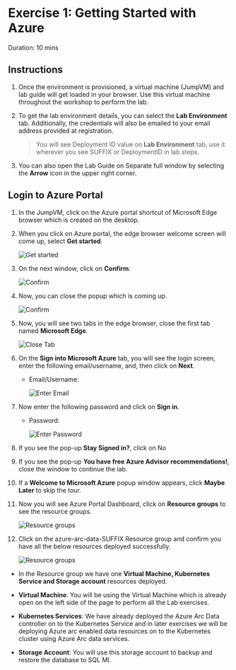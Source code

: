 # Exercise 1: Getting Started with Azure 

 
 

Duration: 10 mins 

 
 

## Instructions 

 
 

1. Once the environment is provisioned, a virtual machine (JumpVM) and lab guide will get loaded in your browser. Use this virtual machine throughout the workshop to perform the lab. 

 
 

2. To get the lab environment details, you can select the **Lab Environment** tab. Additionally, the credentials will also be emailed to your email address provided at registration. 

  

    > You will see Deployment ID value on **Lab Environment** tab, use it wherever you see SUFFIX or DeploymentID in lab steps. 

  

3. You can also open the Lab Guide on Separate full window by selecting the **Arrow** icon in the upper right corner. 

  

## Login to Azure Portal 

 
 

1. In the JumpVM, click on the Azure portal shortcut of Microsoft Edge browser which is created on the desktop. 

    

2. When you click on Azure portal, the edge browser welcome screen will come up, select **Get started**. 

 
 

   ![](images/edge-get-started-window.png "Get started") 

    

3. On the next window, click on **Confirm**. 

 
 

   ![](./images/edge-confirm.png "Confirm") 

    

4. Now, you can close the popup which is coming up. 

 
 

   ![](images/edge-continue.png "Confirm") 

    

5. Now, you will see two tabs in the edge browser, close the first tab named **Microsoft Edge**. 

 
 

   ![](images/close-tab.png "Close Tab") 

    

6. On the **Sign into Microsoft Azure** tab, you will see the login screen, enter the following email/username, and, then click on **Next**.  

   * Email/Username: <inject key="AzureAdUserEmail"></inject> 

    

     ![](images/azure-login-enter-email.png "Enter Email") 

      

7. Now enter the following password and click on **Sign in**. 

   * Password: <inject key="AzureAdUserPassword"></inject> 

    

     ![](images/azure-login-enter-password1.png "Enter Password") 

      

8. If you see the pop-up **Stay Signed in?**, click on No 

 
 

9. If you see the pop-up **You have free Azure Advisor recommendations!**, close the window to continue the lab. 

 
 

10. If a **Welcome to Microsoft Azure** popup window appears, click **Maybe Later** to skip the tour. 

    

12. Now you will see Azure Portal Dashboard, click on **Resource groups** to see the resource groups. 

 
 

    ![](images/rg-lob.png "Resource groups") 

    

13. Click on the azure-arc-data-SUFFIX Resource group and confirm you have all the below resources deployed successfully. 

 
 

    ![](images/rg2.png "Resource groups") 

    

   * In the Resource group we have one **Virtual Machine, Kubernetes Service and Storage account** resources deployed.  

   * **Virtual Machine**: You will be using the Virtual Machine which is already open on the left side of the page to perform all the Lab exercises. 

   * **Kubernetes Services**: We have already deployed the Azure Arc Data controller on to the Kubernetes Service and in later exercises we will be deploying Azure arc enabled data resources on to the Kubernetes cluster using Azure Arc data services. 

   * **Storage Account**: You will use this storage account to backup and restore the database to SQL MI. 

    

 
 

 